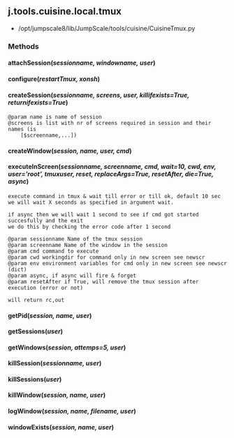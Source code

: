 <!-- toc -->
## j.tools.cuisine.local.tmux

- /opt/jumpscale8/lib/JumpScale/tools/cuisine/CuisineTmux.py

### Methods

#### attachSession(*sessionname, windowname, user*) 

#### configure(*restartTmux, xonsh*) 

#### createSession(*sessionname, screens, user, killifexists=True, returnifexists=True*) 

```
@param name is name of session
@screens is list with nr of screens required in session and their names (is
    [$screenname,...])

```

#### createWindow(*session, name, user, cmd*) 

#### executeInScreen(*sessionname, screenname, cmd, wait=10, cwd, env, user='root', tmuxuser, reset, replaceArgs=True, resetAfter, die=True, async*) 

```
execute command in tmux & wait till error or till ok, default 10 sec
we will wait X seconds as specified in argument wait.

if async then we will wait 1 second to see if cmd got started succesfully and the exit
we do this by checking the error code after 1 second

@param sessionname Name of the tmux session
@param screenname Name of the window in the session
@param cmd command to execute
@param cwd workingdir for command only in new screen see newscr
@param env environment variables for cmd only in new screen see newscr (dict)
@param async, if async will fire & forget
@param resetAfter if True, will remove the tmux session after execution (error or not)

will return rc,out

```

#### getPid(*session, name, user*) 

#### getSessions(*user*) 

#### getWindows(*session, attemps=5, user*) 

#### killSession(*sessionname, user*) 

#### killSessions(*user*) 

#### killWindow(*session, name, user*) 

#### logWindow(*session, name, filename, user*) 

#### windowExists(*session, name, user*) 

